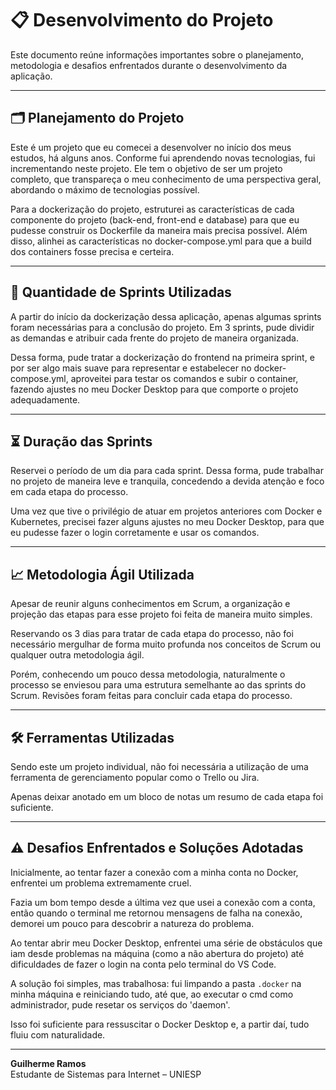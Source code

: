 # 📋 Desenvolvimento do Projeto

Este documento reúne informações importantes sobre o planejamento, metodologia e desafios enfrentados durante o desenvolvimento da aplicação.

---

## 🗂️ Planejamento do Projeto

Este é um projeto que eu comecei a desenvolver no início dos meus estudos, há alguns anos. Conforme fui aprendendo novas tecnologias, fui incrementando neste projeto. Ele tem o objetivo de ser um projeto completo, que transpareça o meu conhecimento de uma perspectiva geral, abordando o máximo de tecnologias possível.

Para a dockerização do projeto, estruturei as características de cada componente do projeto (back-end, front-end e database) para que eu pudesse construir os Dockerfile da maneira mais precisa possível. Além disso, alinhei as características no docker-compose.yml para que a build dos containers fosse precisa e certeira.

---

## 📅 Quantidade de Sprints Utilizadas

A partir do início da dockerização dessa aplicação, apenas algumas sprints foram necessárias para a conclusão do projeto. Em 3 sprints, pude dividir as demandas e atribuir cada frente do projeto de maneira organizada.

Dessa forma, pude tratar a dockerização do frontend na primeira sprint, e por ser algo mais suave para representar e estabelecer no docker-compose.yml, aproveitei para testar os comandos e subir o container, fazendo ajustes no meu Docker Desktop para que comporte o projeto adequadamente.

---

## ⏳ Duração das Sprints

Reservei o período de um dia para cada sprint. Dessa forma, pude trabalhar no projeto de maneira leve e tranquila, concedendo a devida atenção e foco em cada etapa do processo.

Uma vez que tive o privilégio de atuar em projetos anteriores com Docker e Kubernetes, precisei fazer alguns ajustes no meu Docker Desktop, para que eu pudesse fazer o login corretamente e usar os comandos.

---

## 📈 Metodologia Ágil Utilizada

Apesar de reunir alguns conhecimentos em Scrum, a organização e projeção das etapas para esse projeto foi feita de maneira muito simples.

Reservando os 3 dias para tratar de cada etapa do processo, não foi necessário mergulhar de forma muito profunda nos conceitos de Scrum ou qualquer outra metodologia ágil.

Porém, conhecendo um pouco dessa metodologia, naturalmente o processo se enviesou para uma estrutura semelhante ao das sprints do Scrum. Revisões foram feitas para concluir cada etapa do processo.

---

## 🛠️ Ferramentas Utilizadas

Sendo este um projeto individual, não foi necessária a utilização de uma ferramenta de gerenciamento popular como o Trello ou Jira.

Apenas deixar anotado em um bloco de notas um resumo de cada etapa foi suficiente.

---

## ⚠️ Desafios Enfrentados e Soluções Adotadas

Inicialmente, ao tentar fazer a conexão com a minha conta no Docker, enfrentei um problema extremamente cruel.

Fazia um bom tempo desde a última vez que usei a conexão com a conta, então quando o terminal me retornou mensagens de falha na conexão, demorei um pouco para descobrir a natureza do problema.

Ao tentar abrir meu Docker Desktop, enfrentei uma série de obstáculos que iam desde problemas na máquina (como a não abertura do projeto) até dificuldades de fazer o login na conta pelo terminal do VS Code.

A solução foi simples, mas trabalhosa: fui limpando a pasta `.docker` na minha máquina e reiniciando tudo, até que, ao executar o cmd como administrador, pude resetar os serviços do 'daemon'.

Isso foi suficiente para ressuscitar o Docker Desktop e, a partir daí, tudo fluiu com naturalidade.

---

**Guilherme Ramos**  
Estudante de Sistemas para Internet – UNIESP
